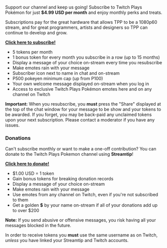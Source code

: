 Support our channel and keep us going!  Subscribe to Twitch Plays Pokémon for just **$4.99 USD per month** and enjoy monthly perks and treats.

Subscriptions pay for the great hardware that allows TPP to be a 1080p60 stream, and for great programmers, artists and designers so TPP can continue to develop and grow.

[**Click here to subscribe!**](https://secure.twitch.tv/products/twitchplayspokemon)
 
* 5 tokens per month
* 1 bonus token for every month you subscribe in a row (up to 15 months)
* Display a message of your choice on-stream every time you resubscribe
* Make emotes rain with your message
* Subscriber icon next to name in chat and on-stream
* P500 pokeyen minimum cap (up from P100)
* Your own welcome message displayed on-stream when you log in
* Access to exclusive Twitch Plays Pokémon emotes here and on any channel on Twitch

**Important:**  When you resubscribe, you **must** press the "Share" displayed at the top of the chat window for your message to be show and your tokens to be awarded.  If you forget, you may be back-paid any unclaimed tokens upon your next subscription.  Please contact a moderator if you have any issues.

### Donations

Can't subscribe monthly or want to make a one-off contribution?  You can donate to the Twitch Plays Pokemon channel using **Streamtip**! 

[**Click here to donate!**](https://streamtip.com/t/twitchplayspokemon)


* $1.00 USD = 1 token
* Gain bonus tokens for breaking donation records
* Display a message of your choice on-stream
* Make emotes rain with your message
* Use emotes from any channel on Twitch, even if you're not subscribed to them
* Get a golden **$** by your name on-stream if all of your donations add up to over $200

**Note:** If you send abusive or offensive messages, you risk having all your messages blocked in the future.

In order to receive tokens you **must** use the same username as on Twitch, *unless* you have linked your Streamtip and Twitch accounts.